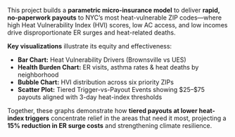 This project builds a **parametric micro-insurance model** to deliver **rapid, no-paperwork payouts** to NYC’s most heat-vulnerable ZIP codes—where high Heat Vulnerability Index (HVI) scores, low AC access, and low incomes drive disproportionate ER surges and heat-related deaths.

**Key visualizations** illustrate its equity and effectiveness:

* **Bar Chart:** Heat Vulnerability Drivers (Brownsville vs UES)
* **Health Burden Chart:** ER visits, asthma rates & heat deaths by neighborhood
* **Bubble Chart:** HVI distribution across six priority ZIPs
* **Scatter Plot:** Tiered Trigger-vs-Payout Events showing \$25–\$75 payouts aligned with 3-day heat-index thresholds

Together, these graphs demonstrate how **tiered payouts at lower heat-index triggers** concentrate relief in the areas that need it most, projecting a **15% reduction in ER surge costs** and strengthening climate resilience.
